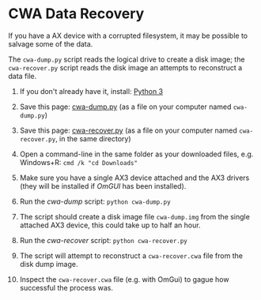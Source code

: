 # CWA Data Recovery

If you have a AX device with a corrupted filesystem, it may be possible to salvage some of the data.

The `cwa-dump.py` script reads the logical drive to create a disk image; the `cwa-recover.py` script reads the disk image an attempts to reconstruct a data file.

1. If you don't already have it, install: [Python 3](https://www.python.org/downloads/)

2. Save this page: [cwa-dump.py](https://raw.githubusercontent.com/digitalinteraction/openmovement/master/Software/AX3/cwa-recover/cwa-dump.py) (as a file on your computer named `cwa-dump.py`)

3. Save this page: [cwa-recover.py](https://raw.githubusercontent.com/digitalinteraction/openmovement/master/Software/AX3/cwa-recover/cwa-recover.py) (as a file on your computer named `cwa-recover.py`, in the same directory)

4. Open a command-line in the same folder as your downloaded files, e.g. Windows+R: `cmd /k "cd Downloads"`

5. Make sure you have a single AX3 device attached and the AX3 drivers (they will be installed if *OmGUI* has been installed).

6. Run the *cwa-dump* script: `python cwa-dump.py` 

7. The script should create a disk image file `cwa-dump.img` from the single attached AX3 device, this could take up to half an hour.

8. Run the *cwa-recover* script: `python cwa-recover.py`

9. The script will attempt to reconstruct a `cwa-recover.cwa` file from the disk dump image.

10. Inspect the `cwa-recover.cwa` file (e.g. with OmGui) to gague how successful the process was.

<!-- 

There is a possibility that in some circumstances that being able to read the underlying physical NAND block memory could increase the data recovered, as this would include NAND blocks not used by the logical drive -- however, this is not an interface provided by the current device firmware, and would complicate the recovery, e.g. for overwritten blocks 

Read sectors from a device -- for any header or data sectors found: for each session id, create a map of sequence id to dump file offset (should sort by timestamp as the sequence id can be reset).  If more than one session id is found, the user must choose which to restore.  If no header was found for a specific session id, then a dummy one can be created (but the device id should be specified).  It may be necessary to re-base the sequence id so that it starts at 0).

-->
